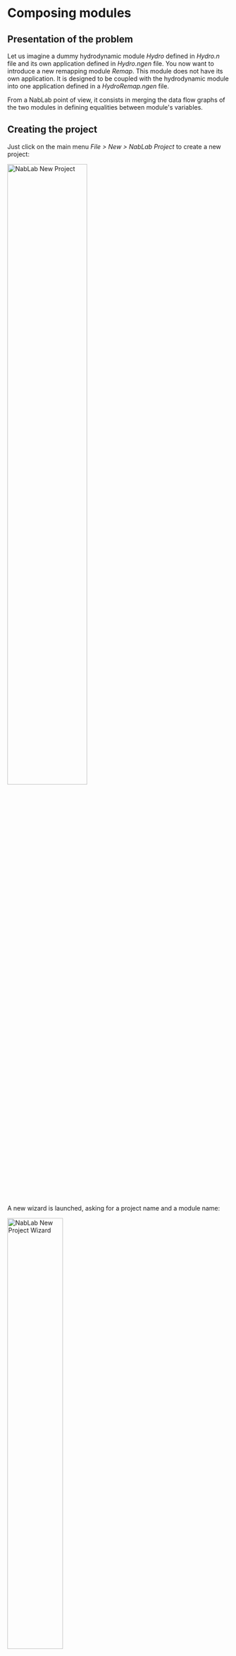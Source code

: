 # Composing modules

## Presentation of the problem

Let us imagine a dummy hydrodynamic module *Hydro* defined in *Hydro.n* file and its own application defined in *Hydro.ngen* file. You now want to introduce a new remapping module *Remap*. This module does not have its own application. It is designed to be coupled with the hydrodynamic module into one application defined in a *HydroRemap.ngen* file.

From a NabLab point of view, it consists in merging the data flow graphs of the two modules in defining equalities between module's variables.

## Creating the project

Just click on the main menu *File > New > NabLab Project* to create a new project: 

<img src="img/NabLab_new_project_menu.png" alt="NabLab New Project" title="NabLab New Project" width="60%" height="60%" />

A new wizard is launched, asking for a project name and a module name:

<img src="img/NabLab_new_project_wizard.png" alt="NabLab New Project Wizard" title="NabLab New Project Wizard" width="50%" height="50%" />

Enter *Tutorial* as project name, select the *Module* radio button, enter *Hydro* as module name and click on the *Finish* button to create the new project. The new project is available in the *Model Explorer* on the left of the window. It contains two files (*Hydro.n*, and *Hydro.ngen*) in the *Tutorial/src/hydro/* folder:

<img src="img/NabLab_new_project_result.png" alt="NabLab New Project Result" title="NabLab New Project Result" width="30%" height="30%" />

## A dummy Hydro module

Here is an example code of a dummy Hydro module. Copy and paste it in *Hydro.n* file.

```
module Hydro;

with CartesianMesh2D.*;

option ℝ maxTime = 0.1;
option ℕ maxIter = 500;
option ℝ δt = 1.0;
let ℝ t = 0.0;
ℝ[2] X{nodes};
ℝ hv1{cells}, hv2{cells}, hv3{cells}, hv4{cells}, hv5{cells};

Hj1: ∀c∈cells(), hv2{c} = hv1{c};
Hj2: ∀c∈cells(), hv3{c} = hv2{c};
Hj3: ∀c∈cells(), hv5{c} = hv3{c} + hv4{c};
```

The algorithm is stupid: the goal is just to introduce dependencies between variables and jobs.

| Job | In Variables | Out Variables |
|-----|--------------|---------------|
| Hj1 | hv1          | hv2           |
| Hj2 | hv2          | hv3           |
| Hj3 | hv3, hv4     | hv5           |

The *Hydro* application is defined in a classical *Hydro.ngen* file (see [Ngen language reference](../ngenlanguage) for details). Copy and paste it in *Hydro.ngen* file.


```
Application Hydro;

MainModule Hydro hydro
{
	nodeCoord = X;
	time = t;
	timeStep = δt;
	iterationMax = maxIter;
	timeMax = maxTime;
}

StlThread
{
	outputPath = "/NablaTest/src-gen-cpp/stl-thread";
	CMAKE_CXX_COMPILER = "/usr/bin/g++";
}
```

The *Job Graph Editor*, triggered by pressing F2 key on *Hydro.ngen* file, displays:

<img src="img/NabLab_hydro_job_graph.png" alt="NabLab Hydro Job Graph" title="NabLab Hydro Job Graph" width="20%" height="20%"/>

!!! note
	Let the mouse over a job to display its in/out variables.
	
	<img src="img/NabLab_hydro_job_in_out_variables.png" alt="NabLab Hydro Job In/Out Variables" title="NabLab Hydro Job In/Out Variables" width="30%" height="30%"/>

## A dummy Remap module

Create now a new file for the *Remap* module. Just type `CTRL-N` or click on the main menu *File > New > Other* to create a new file:

<img src="img/NabLab_new_other_menu.png" alt="NabLab New File" title="NabLab New File" width="60%" height="60%" />

A new wizard is launched, select File:

<img src="img/NabLab_new_file_wizard.png" alt="NabLab New File Wizard" title="NabLab New File Wizard" width="50%" height="50%" />

Click *Next>*, select the *Tutorial/src/hydro* folder and enter *Remap.n* as file name:

<img src="img/NabLab_new_remap_file.png" alt="NabLab New Remap File" title="NabLab New Remap File" width="50%" height="50%" />

Here is an example code of a dummy Remap module. Copy and paste it in *Remap.n* file.


```
module Remap;

with CartesianMesh2D.*;

ℝ rv1{cells}, rv2{cells}, rv3{cells};

Rj1: ∀c∈cells(), rv2{c} = rv1{c};
Rj2: ∀c∈cells(), rv3{c} = rv2{c};
```

The algorithm is as stupid as the Hydro one: the goal is just to introduce dependencies between variables and jobs.

| Job | In Variables | Out Variables |
|-----|--------------|---------------|
| Rj1 | rv1          | rv2           |
| Rj2 | rv2          | rv3           |

It is not possible to display the graph of jobs because there is no *ngen* application file for the *Remap* module. It is not a standalone module and it is designed to be coupled with the *Hydro* one.

## Hydro/Remap association

The aim is to associate the *Hydro* and *Remap* modules by coupling their data flow as follows:

<img src="img/HydroAnd1Remap.png" alt="NabLab Hydro/Remap Association" title="NabLab Hydro/Remap Association" width="30%" height="30%"/>

We will create a new application from the previous one. In the explorer, copy *Hydro.ngen* file and paste it in the same folder. A wizard will ask you for the name of the new file, enter *HydroRemap.ngen*. The new file must appears in the *src/hydro* folder as follows:

<img src="img/NabLab_hydro_remap_files.png" alt="NabLab Hydro/Remap Files" title="NabLab Hydro/Remap Files" width="30%" height="30%"/>

The *HydroRemap.ngen* file defines the application coupling between *Hydro* and *Remap* modules. Change the name of the application from *Hydro* to *HydroRemap* at the beginning of the file.

```
Application HydroRemap;
```

The *Hydro* module stays the main module of the application. The *Remap* module will be added to the application: in the *HydroRemap.ngen* file, between the `MainModule` and the `StlThread` blocks, introduce a block to add the additional module *Remap* and define variable equalities like they appear in the graph above:

```
AdditionalModule Remap remap
{
	remap.rv1 = hydro.hv1;
	remap.rv2 = hydro.hv4;
}
```

!!! note
	Module names and their variables are available by contextual code completion with `CTRL-Space` keys.

Only variables of the same type can be declared as equals: the *ngen* editor will display an error if it is not the case.

<img src="img/NabLab_association_error.png" alt="NabLab Association Error" title="NabLab Association Error" width="60%" height="60%"/>

The *Job Graph Editor*, triggered by pressing F2 key on *HydroRemap.ngen* file, displays:

<img src="img/NabLab_hydro_remap_job_graph.png" alt="NabLab Hydro/Remap Job Graph" title="NabLab Hydro/Remap Job Graph" width="40%" height="40%"/>

!!! note
	In this example, there is no `iterate` instruction to define time iterators and consequently no variable with time iterators like `t^{n}`. If it is the case, time iterators must belong to the main module: they are forbidden in additional modules.


## Code generation

Generate the code in the same way as usual: right-click on the *HydroRemap.ngen* file and select *Generate Code*. 
The `StlThread` generation target will produce the following files, as expected:

<img src="img/NabLab_hydro_remap_generated_files.png" alt="NabLab Hydro/Remap Generated Files" title="NabLab Hydro/Remap Generated Files" width="20%" height="20%"/>


## Multiple additional modules

It is possible to define multiple additional modules, even if they have the same type, as long as they have different name. For example, you can couple 2 *Remap* modules named *r1* and *r2* to the *Hydro* module *hydro* in the following scenario:

<img src="img/HydroAnd2Remaps.png" alt="NabLab Multiple Additional Modules" title="NabLab Multiple Additional Modules" width="40%" height="40%"/>

The content of the *Hydro.n* file becomes:

```
module Hydro;

with CartesianMesh2D.*;

option ℝ maxTime = 0.1;
option ℕ maxIter = 500;
option ℝ δt = 1.0;
let ℝ t = 0.0;
ℝ[2] X{nodes};
ℝ hv1{cells}, hv2{cells}, hv3{cells}, hv4{cells}, hv5{cells}, hv6{cells}, hv7{cells};

Hj1: ∀c∈cells(), hv3{c} = hv2{c};
Hj2: ∀c∈cells(), hv5{c} = hv3{c};
Hj3: ∀c∈cells(), hv7{c} = hv4{c} + hv5{c} + hv6{c};
```

The *Remap* module does not change while the content of the *HydroRemap.ngen* file integrates two additional modules instead of the previous *remap* one:

```
AdditionalModule Remap r1
{
	r1.rv1 = h.hv1;
	r1.rv2 = h.hv4;
}

AdditionalModule Remap r2
{
	r2.rv1 = h.hv3;
	r2.rv3 = h.hv6;
}
```

The `StlThread` target will generate the following files:

<img src="img/NabLab_hydro_2remaps_generated_files.png" alt="NabLab Multiple Additional Module Generated Files" title="NabLab Multiple Additional Module Generated Files" width="20%" height="20%"/>

The above picture shows that generated files have the same name as the module instances (defined in the *HydroRemap.ngen* file) starting with an upper case, i.e. *Hydro*, *R1* and *R2*.

The *Job Graph Editor*, triggered by pressing F2 key on *HydroRemap.ngen* file, now displays:

<img src="img/NabLab_hydro_2_remap_job_graph.png" alt="NabLab Hydro and 2 Remap Job Graph" title="NabLab Hydro and 2 Remap Job Graph" width="60%" height="60%"/>

